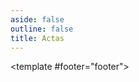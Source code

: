 ```yaml
---
aside: false
outline: false
title: Actas
---
```


<script setup>
import { useRoute } from 'vitepress'

const route = useRoute()
</script>

<OAOperation operation-id="get-diputados-actas">

<template #footer="footer">

<!--@include: ./parts/get-diputados-actas-footer.md -->

</template>

</OAOperation>
